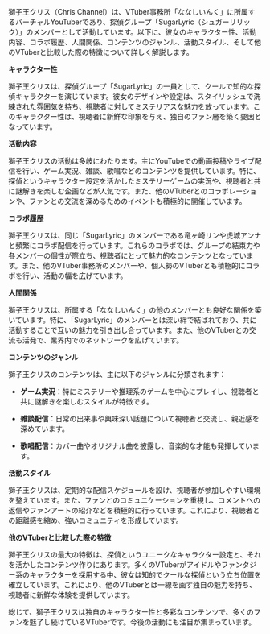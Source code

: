 獅子王クリス（Chris Channel）は、VTuber事務所「ななしいんく」に所属するバーチャルYouTuberであり、探偵グループ「SugarLyric（シュガーリリック）」のメンバーとして活動しています。以下に、彼女のキャラクター性、活動内容、コラボ履歴、人間関係、コンテンツのジャンル、活動スタイル、そして他のVTuberと比較した際の特徴について詳しく解説します。

**キャラクター性**

獅子王クリスは、探偵グループ「SugarLyric」の一員として、クールで知的な探偵キャラクターを演じています。彼女のデザインや設定は、スタイリッシュで洗練された雰囲気を持ち、視聴者に対してミステリアスな魅力を放っています。このキャラクター性は、視聴者に新鮮な印象を与え、独自のファン層を築く要因となっています。

**活動内容**

獅子王クリスの活動は多岐にわたります。主にYouTubeでの動画投稿やライブ配信を行い、ゲーム実況、雑談、歌唱などのコンテンツを提供しています。特に、探偵というキャラクター設定を活かしたミステリーゲームの実況や、視聴者と共に謎解きを楽しむ企画などが人気です。また、他のVTuberとのコラボレーションや、ファンとの交流を深めるためのイベントも積極的に開催しています。

**コラボ履歴**

獅子王クリスは、同じ「SugarLyric」のメンバーである竜ヶ崎リンや虎城アンナと頻繁にコラボ配信を行っています。これらのコラボでは、グループの結束力や各メンバーの個性が際立ち、視聴者にとって魅力的なコンテンツとなっています。また、他のVTuber事務所のメンバーや、個人勢のVTuberとも積極的にコラボを行い、活動の幅を広げています。

**人間関係**

獅子王クリスは、所属する「ななしいんく」の他のメンバーとも良好な関係を築いています。特に、「SugarLyric」のメンバーとは深い絆で結ばれており、共に活動することで互いの魅力を引き出し合っています。また、他のVTuberとの交流も活発で、業界内でのネットワークを広げています。

**コンテンツのジャンル**

獅子王クリスのコンテンツは、主に以下のジャンルに分類されます：

- **ゲーム実況**：特にミステリーや推理系のゲームを中心にプレイし、視聴者と共に謎解きを楽しむスタイルが特徴です。

- **雑談配信**：日常の出来事や興味深い話題について視聴者と交流し、親近感を深めています。

- **歌唱配信**：カバー曲やオリジナル曲を披露し、音楽的な才能も発揮しています。

**活動スタイル**

獅子王クリスは、定期的な配信スケジュールを設け、視聴者が参加しやすい環境を整えています。また、ファンとのコミュニケーションを重視し、コメントへの返信やファンアートの紹介などを積極的に行っています。これにより、視聴者との距離感を縮め、強いコミュニティを形成しています。

**他のVTuberと比較した際の特徴**

獅子王クリスの最大の特徴は、探偵というユニークなキャラクター設定と、それを活かしたコンテンツ作りにあります。多くのVTuberがアイドルやファンタジー系のキャラクターを採用する中、彼女は知的でクールな探偵という立ち位置を確立しています。これにより、他のVTuberとは一線を画す独自の魅力を持ち、視聴者に新鮮な体験を提供しています。

総じて、獅子王クリスは独自のキャラクター性と多彩なコンテンツで、多くのファンを魅了し続けているVTuberです。今後の活動にも注目が集まっています。 